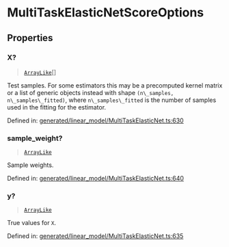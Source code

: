 # MultiTaskElasticNetScoreOptions

## Properties

### X?

> [`ArrayLike`](../types/ArrayLike.md)[]

Test samples. For some estimators this may be a precomputed kernel matrix or a list of generic objects instead with shape `(n\_samples, n\_samples\_fitted)`, where `n\_samples\_fitted` is the number of samples used in the fitting for the estimator.

Defined in:  [generated/linear\_model/MultiTaskElasticNet.ts:630](https://github.com/transitive-bullshit/scikit-learn-ts/blob/122b3c0/packages/sklearn/src/generated/linear_model/MultiTaskElasticNet.ts#L630)

### sample\_weight?

> [`ArrayLike`](../types/ArrayLike.md)

Sample weights.

Defined in:  [generated/linear\_model/MultiTaskElasticNet.ts:640](https://github.com/transitive-bullshit/scikit-learn-ts/blob/122b3c0/packages/sklearn/src/generated/linear_model/MultiTaskElasticNet.ts#L640)

### y?

> [`ArrayLike`](../types/ArrayLike.md)

True values for `X`.

Defined in:  [generated/linear\_model/MultiTaskElasticNet.ts:635](https://github.com/transitive-bullshit/scikit-learn-ts/blob/122b3c0/packages/sklearn/src/generated/linear_model/MultiTaskElasticNet.ts#L635)
